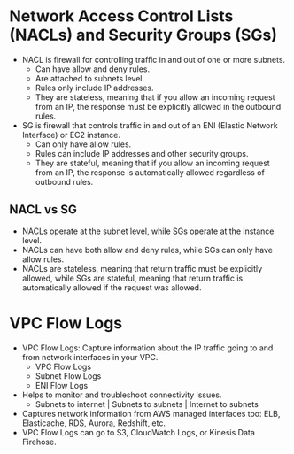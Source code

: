# Network Access Control Lists (NACLs) and Security Groups (SGs)

- NACL is firewall for controlling traffic in and out of one or more subnets.
  - Can have allow and deny rules.
  - Are attached to subnets level.
  - Rules only include IP addresses.
  - They are stateless, meaning that if you allow an incoming request from an IP, the response must be explicitly allowed in the outbound rules.
- SG is firewall that controls traffic in and out of an ENI (Elastic Network Interface) or EC2 instance.
  - Can only have allow rules.
  - Rules can include IP addresses and other security groups.
  - They are stateful, meaning that if you allow an incoming request from an IP, the response is automatically allowed regardless of outbound rules.

## NACL vs SG

- NACLs operate at the subnet level, while SGs operate at the instance level.
- NACLs can have both allow and deny rules, while SGs can only have allow rules.
- NACLs are stateless, meaning that return traffic must be explicitly allowed, while SGs are stateful, meaning that return traffic is automatically allowed if the request was allowed.

# VPC Flow Logs

- VPC Flow Logs: Capture information about the IP traffic going to and from network interfaces in your VPC.
  - VPC Flow Logs
  - Subnet Flow Logs
  - ENI Flow Logs
- Helps to monitor and troubleshoot connectivity issues.
  - Subnets to internet | Subnets to subnets | Internet to subnets
- Captures network information from AWS managed interfaces too: ELB, Elasticache, RDS, Aurora, Redshift, etc.
- VPC Flow Logs can go to S3, CloudWatch Logs, or Kinesis Data Firehose.
